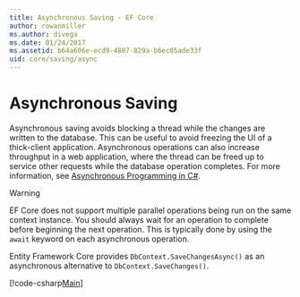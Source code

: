 ```yaml
---
title: Asynchronous Saving - EF Core
author: rowanmiller
ms.author: divega
ms.date: 01/24/2017
ms.assetid: b64a606e-ecd9-4807-829a-b6ec05ade33f
uid: core/saving/async
---
```


# Asynchronous Saving

Asynchronous saving avoids blocking a thread while the changes are written to the database. This can be useful to avoid freezing the UI of a thick-client application. Asynchronous operations can also increase throughput in a web application, where the thread can be freed up to service other requests while the database operation completes. For more information, see [Asynchronous Programming in C#](https://docs.microsoft.com/dotnet/csharp/async).

> [!WARNING]  
> EF Core does not support multiple parallel operations being run on the same context instance. You should always wait for an operation to complete before beginning the next operation. This is typically done by using the `await` keyword on each asynchronous operation.

Entity Framework Core provides `DbContext.SaveChangesAsync()` as an asynchronous alternative to `DbContext.SaveChanges()`.

[!code-csharp[Main](../../../samples/core/Saving/Saving/Async/Sample.cs#Sample)]
